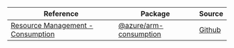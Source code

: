 | Reference | Package | Source |
|---|---|---|
|[Resource Management - Consumption](arm-consumption-readme)|[@azure/arm-consumption](https://www.npmjs.com/package/@azure/arm-consumption)|[Github](https://github.com/Azure/azure-sdk-for-js/blob/main/sdk/consumption/arm-consumption)|

